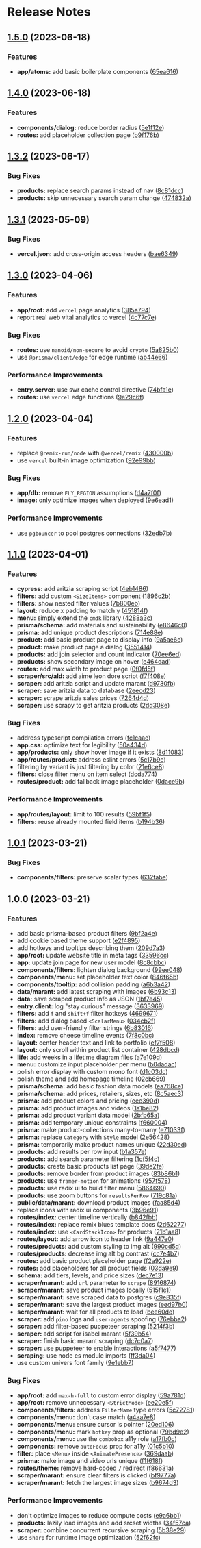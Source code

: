 # Release Notes

## [1.5.0](https://github.com/nicholaschiang/site/compare/v1.4.0...v1.5.0) (2023-06-18)


### Features

* **app/atoms:** add basic boilerplate components ([65ea616](https://github.com/nicholaschiang/site/commit/65ea616865cc84f94db934c86c80e66c7e1b619c))

## [1.4.0](https://github.com/nicholaschiang/site/compare/v1.3.2...v1.4.0) (2023-06-18)


### Features

* **components/dialog:** reduce border radius ([5e1f12e](https://github.com/nicholaschiang/site/commit/5e1f12ee5465150d80cd432b74defeb7d1397fa0))
* **routes:** add placeholder collection page ([b9f176b](https://github.com/nicholaschiang/site/commit/b9f176bb92be190a4f710e510b31880978ad375a))

## [1.3.2](https://github.com/nicholaschiang/site/compare/v1.3.1...v1.3.2) (2023-06-17)


### Bug Fixes

* **products:** replace search params instead of nav ([8c81dcc](https://github.com/nicholaschiang/site/commit/8c81dcc3392c6664fb8f493295195888796169f8))
* **products:** skip unnecessary search param change ([474832a](https://github.com/nicholaschiang/site/commit/474832a679f9336469a3d4fc68319220c496e791))

## [1.3.1](https://github.com/nicholaschiang/site/compare/v1.3.0...v1.3.1) (2023-05-09)


### Bug Fixes

* **vercel.json:** add cross-origin access headers ([bae6349](https://github.com/nicholaschiang/site/commit/bae63496c18c2529b9ba3d80629406737a8dcb35))

## [1.3.0](https://github.com/nicholaschiang/site/compare/v1.2.0...v1.3.0) (2023-04-06)


### Features

* **app/root:** add `vercel` page analytics ([385a794](https://github.com/nicholaschiang/site/commit/385a794500aaaaedd281a4ffcab05d86fa1f9d2f))
* report real web vital analytics to vercel ([4c77c7e](https://github.com/nicholaschiang/site/commit/4c77c7e402a6b221fcc172ca4e0c9363b861ff00))


### Bug Fixes

* **routes:** use `nanoid/non-secure` to avoid `crypto` ([5a825b0](https://github.com/nicholaschiang/site/commit/5a825b067681d634497c2efae99575e6ba872d23))
* use `@prisma/client/edge` for edge runtime ([ab44e66](https://github.com/nicholaschiang/site/commit/ab44e66515287f6932eb413eae3ba46a13f987b4))


### Performance Improvements

* **entry.server:** use swr cache control directive ([74bfa1e](https://github.com/nicholaschiang/site/commit/74bfa1e08c458a0abac11f6494df212d5d45ba7f))
* **routes:** use `vercel` edge functions ([9e29c6f](https://github.com/nicholaschiang/site/commit/9e29c6f34cf5b8d2e106dbe810576f9f80b27dcb))

## [1.2.0](https://github.com/nicholaschiang/site/compare/v1.1.0...v1.2.0) (2023-04-04)


### Features

* replace `@remix-run/node` with `@vercel/remix` ([430000b](https://github.com/nicholaschiang/site/commit/430000bc365348db2314900a1b40eea4467f2d63))
* use `vercel` built-in image optimization ([92e99bb](https://github.com/nicholaschiang/site/commit/92e99bb086d5816678cda0c5a0a2f840adc66a86))


### Bug Fixes

* **app/db:** remove `FLY_REGION` assumptions ([d4a7f0f](https://github.com/nicholaschiang/site/commit/d4a7f0f7198d1f16021937e4ad426945d5a849a7))
* **image:** only optimize images when deployed ([9e6ead1](https://github.com/nicholaschiang/site/commit/9e6ead152a0a50fea802909f680736836da6423b))


### Performance Improvements

* use `pgbouncer` to pool postgres connections ([32edb7b](https://github.com/nicholaschiang/site/commit/32edb7bb2c6d9314e25860ce1a7528f954eab830))

## [1.1.0](https://github.com/nicholaschiang/site/compare/v1.0.1...v1.1.0) (2023-04-01)


### Features

* **cypress:** add aritzia scraping script ([4eb1486](https://github.com/nicholaschiang/site/commit/4eb148661ad05fec6e98c890b2a89dd3c82d41b3))
* **filters:** add custom `<SizeItems>` component ([1896c2b](https://github.com/nicholaschiang/site/commit/1896c2b49dee7717a0a951a4e7fb31b21badeb7e))
* **filters:** show nested filter values ([7b800eb](https://github.com/nicholaschiang/site/commit/7b800eb3da3740b2d0ed24f3332f058b3a262264))
* **layout:** reduce x padding to match y ([451814f](https://github.com/nicholaschiang/site/commit/451814fb7ab74da8b117d9b2800d1de6e6f1977f))
* **menu:** simply extend the `cmdk` library ([4288a3c](https://github.com/nicholaschiang/site/commit/4288a3c38ff592ab609ed4edd079d8338b788d7e))
* **prisma/schema:** add materials and sustainability ([e8646c0](https://github.com/nicholaschiang/site/commit/e8646c01382fea9b3df7813c731e5aa259e48cc2))
* **prisma:** add unique product descriptions ([714e88e](https://github.com/nicholaschiang/site/commit/714e88e3247db4ffadeb05307a8e6d66b3e6f891))
* **product:** add basic product page to display info ([9a5ae6c](https://github.com/nicholaschiang/site/commit/9a5ae6c35663a87c6aedb5af0efb71497b29b696))
* **product:** make product page a dialog ([3551414](https://github.com/nicholaschiang/site/commit/3551414fe089325f2f581ae22354c7fdb19ef5fb))
* **products:** add join selector and count indicator ([70ee6ed](https://github.com/nicholaschiang/site/commit/70ee6ed8000b61408bff1bad935606dccd08de8b))
* **products:** show secondary image on hover ([e464dad](https://github.com/nicholaschiang/site/commit/e464dadfd438e2e5fe31ef87f1b82e79f528a1a7))
* **routes:** add max width to product page ([0f0fd5f](https://github.com/nicholaschiang/site/commit/0f0fd5fee9094ca7175c297242791d2e4747ae24))
* **scraper/src/ald:** add aime leon dore script ([f7f408e](https://github.com/nicholaschiang/site/commit/f7f408e4e7804059ff5ef43a9b14f958539d5bc0))
* **scraper:** add aritzia script and update marant ([d9730fb](https://github.com/nicholaschiang/site/commit/d9730fb3e19c32a191973982b1379a0d9aa5b8f5))
* **scraper:** save aritzia data to database ([2eecd23](https://github.com/nicholaschiang/site/commit/2eecd2330f540681cafc5cd9fccaa3f6bb948cdb))
* **scraper:** scrape aritzia sales prices ([7264d4d](https://github.com/nicholaschiang/site/commit/7264d4dcf7d1d9cbeea649780f752f4043e38aec))
* **scraper:** use scrapy to get aritzia products ([2dd308e](https://github.com/nicholaschiang/site/commit/2dd308e24bc0fd9737e89eeb9346a3671708c6b7))


### Bug Fixes

* address typescript compilation errors ([fc1caae](https://github.com/nicholaschiang/site/commit/fc1caaeea8548c218a02d95c96a2b8beede3be6c))
* **app.css:** optimize text for legibility ([50a434d](https://github.com/nicholaschiang/site/commit/50a434d79b5f83ee5dd025763dad5b2cfecb562c))
* **app/products:** only show hover image if it exists ([8d11083](https://github.com/nicholaschiang/site/commit/8d11083b958cbd4542d46ced7430b89b9a7bd178))
* **app/routes/product:** address eslint errors ([5c17b9e](https://github.com/nicholaschiang/site/commit/5c17b9e56204d01a5280555e36023f61e0420741))
* filtering by variant is just filtering by color ([21e6ce8](https://github.com/nicholaschiang/site/commit/21e6ce8ba9baf5ed591ce53dd0fffd5106f4d03c))
* **filters:** close filter menu on item select ([dcda774](https://github.com/nicholaschiang/site/commit/dcda774e5737bc572b1eb1b9f80cc4179d578695))
* **routes/product:** add fallback image placeholder ([0dace9b](https://github.com/nicholaschiang/site/commit/0dace9b5b73aab44bf9e09faf751d3fbf7df9ff7))


### Performance Improvements

* **app/routes/layout:** limit to 100 results ([59bf1f5](https://github.com/nicholaschiang/site/commit/59bf1f58f760823a7fe106c54c558c842683d458))
* **filters:** reuse already mounted field items ([b194b36](https://github.com/nicholaschiang/site/commit/b194b36b3ee1998bc642b63be4a55b418a130133))

## [1.0.1](https://github.com/nicholaschiang/site/compare/v1.0.0...v1.0.1) (2023-03-21)


### Bug Fixes

* **components/filters:** preserve scalar types ([632fabe](https://github.com/nicholaschiang/site/commit/632fabefa609f0579c328b4c5f1972add6657d85))

## 1.0.0 (2023-03-21)


### Features

* add basic prisma-based product filters ([9bf2a4e](https://github.com/nicholaschiang/site/commit/9bf2a4e01ad8e97a9e9e731d642f8c2637464cd7))
* add cookie based theme support ([e2f4895](https://github.com/nicholaschiang/site/commit/e2f4895b4a3ad6901ac8d308aef6afdafd0b27b9))
* add hotkeys and tooltips describing them ([209d7a3](https://github.com/nicholaschiang/site/commit/209d7a35fab4c0d1cddada9a9d0da59531b9f547))
* **app/root:** update website title in meta tags ([33596cc](https://github.com/nicholaschiang/site/commit/33596cc88d217709b9e7774422515da04215e43d))
* **app:** update join page for new user model ([8c8cbbc](https://github.com/nicholaschiang/site/commit/8c8cbbcdb786847d31447540843a956eb3603b2c))
* **components/filters:** lighten dialog background ([99ee048](https://github.com/nicholaschiang/site/commit/99ee04885e7a07d17640461476604fc7cd7a5592))
* **components/menu:** set placeholder text color ([846f65b](https://github.com/nicholaschiang/site/commit/846f65b8dea75c5c3e0083032645ee0c60e96f80))
* **components/tooltip:** add collision padding ([a6b3a42](https://github.com/nicholaschiang/site/commit/a6b3a42d03e6806c0ed7f6c432ec12f64efb2dad))
* **data/marant:** add latest scraping with images ([6b93c13](https://github.com/nicholaschiang/site/commit/6b93c13d9767d1aab87760db66934598bb51e66c))
* **data:** save scraped product info as JSON ([1bf7e45](https://github.com/nicholaschiang/site/commit/1bf7e4532f3f667a7033660cc40d85faa55d1542))
* **entry.client:** log "stay curious" message ([3633969](https://github.com/nicholaschiang/site/commit/3633969e220cc7b79349c19c83b2f792d6a861bc))
* **filters:** add `f` and `shift+f` filter hotkeys ([4699671](https://github.com/nicholaschiang/site/commit/46996718dd6f72dba91fbc920c80c45354f9ef39))
* **filters:** add dialog based `<ScalarMenu>` ([034cb2f](https://github.com/nicholaschiang/site/commit/034cb2f524c5e296c406ada9f2a39f9261dc5798))
* **filters:** add user-friendly filter strings ([6b83016](https://github.com/nicholaschiang/site/commit/6b830168e1a6a36960105ba07f09c362353c6962))
* **index:** remove cheese timeline events ([7f8c0bc](https://github.com/nicholaschiang/site/commit/7f8c0bc31f71ac216e1bf3c7c7353750a406c45f))
* **layout:** center header text and link to portfolio ([ef7f508](https://github.com/nicholaschiang/site/commit/ef7f5088d99ba005ff6f4e8757db028855b87e8b))
* **layout:** only scroll within product list container ([428dbcd](https://github.com/nicholaschiang/site/commit/428dbcd97c586e6ffa993a9a43ad076d5d4cec98))
* **life:** add weeks in a lifetime diagram files ([a7e109d](https://github.com/nicholaschiang/site/commit/a7e109d947c4c227920fc5d8104fdcb737dd53b5))
* **menu:** customize input placeholder per menu ([b0dadac](https://github.com/nicholaschiang/site/commit/b0dadacc65400e4259a54acb45d6e5a59f668874))
* polish error display with custom mono font ([d1c03dc](https://github.com/nicholaschiang/site/commit/d1c03dcfcb9741c44c2ccf99f54b587cbd209b9e))
* polish theme and add homepage timeline ([02cb669](https://github.com/nicholaschiang/site/commit/02cb66914881089868eb9002ec4684c38b3f7617))
* **prisma/schema:** add basic fashion data models ([ea768ce](https://github.com/nicholaschiang/site/commit/ea768cee5be07c87e9bcbc9de46dddbb67996607))
* **prisma/schema:** add prices, retailers, sizes, etc ([8c5aec3](https://github.com/nicholaschiang/site/commit/8c5aec3972710d361f8b1bfd34b45a0091a979ab))
* **prisma:** add product colors and pricing ([eee390d](https://github.com/nicholaschiang/site/commit/eee390d2d57410adef0bdf4fa06ed03b07bdd811))
* **prisma:** add product images and videos ([1a1be82](https://github.com/nicholaschiang/site/commit/1a1be826f3cdd062d4504f609c4e075a098b07ad))
* **prisma:** add product variant data model ([2bfb65a](https://github.com/nicholaschiang/site/commit/2bfb65a117edb32093660438133a3302f3a1801c))
* **prisma:** add temporary unique constraints ([f660004](https://github.com/nicholaschiang/site/commit/f6600040e9c15af09edbd4875d71cce5ffcbedb9))
* **prisma:** make product-collections many-to-many ([e71033f](https://github.com/nicholaschiang/site/commit/e71033f9df89b23749d50f13d64e533bbdc87e9f))
* **prisma:** replace `Category` with `Style` model ([2e56428](https://github.com/nicholaschiang/site/commit/2e56428d5c355116248a78fbd166f27ae805a9a9))
* **prisma:** temporarily make product names unique ([22d30ed](https://github.com/nicholaschiang/site/commit/22d30ed1fb60f067054e73aebd94ceb62651dd15))
* **products:** add results per row input ([b1a357e](https://github.com/nicholaschiang/site/commit/b1a357e8ccc11fc1057b69b5d474357454970d74))
* **products:** add search parameter filtering ([1cf5f4c](https://github.com/nicholaschiang/site/commit/1cf5f4ced4873df7c7e5ba6ea7a02cd3c9fa98bf))
* **products:** create basic products list page ([39de2fe](https://github.com/nicholaschiang/site/commit/39de2fed730c017b6cf4385526ea3992d80102f6))
* **products:** remove border from product images ([83b86b1](https://github.com/nicholaschiang/site/commit/83b86b15e8907acba3e9ba7829b1d8b26f6dbe7b))
* **products:** use `framer-motion` for animations ([957f578](https://github.com/nicholaschiang/site/commit/957f578f175690e689cb30329c29071610b7b627))
* **products:** use radix ui to build filter menu ([5864690](https://github.com/nicholaschiang/site/commit/586469000bc03f16f4a947d46c7020cd8587dabf))
* **products:** use zoom buttons for `resultsPerRow` ([719c81a](https://github.com/nicholaschiang/site/commit/719c81ae350d79f21ec4a26cee7cef6432bf5110))
* **public/data/marant:** download product images ([faa85d4](https://github.com/nicholaschiang/site/commit/faa85d49e16cbf0bc0211390e2f02e761e22541a))
* replace icons with radix ui components ([3b96e91](https://github.com/nicholaschiang/site/commit/3b96e91043a4b2e57a7f47e0ebe5b6ed8c527508))
* **routes/index:** center timeline vertically ([b842fbb](https://github.com/nicholaschiang/site/commit/b842fbb07e7ef801e86bc87fa85e996b4a207e42))
* **routes/index:** replace remix blues template docs ([2d62277](https://github.com/nicholaschiang/site/commit/2d62277d21ba877e1ed7899359c5062bbe96fc34))
* **routes/index:** use `<CardStackIcon>` for products ([21b1aa8](https://github.com/nicholaschiang/site/commit/21b1aa8e3c8646dc2c98418ee5d8656f95fee526))
* **routes/layout:** add arrow icon to header link ([9a447e0](https://github.com/nicholaschiang/site/commit/9a447e02f362f806a881f99019cd462532a4ea72))
* **routes/products:** add custom styling to img alt ([990cd5d](https://github.com/nicholaschiang/site/commit/990cd5dbeb9d6dd417b9010aad4676c6b5c7a9c7))
* **routes/products:** decrease img alt bg contrast ([cc7e4b7](https://github.com/nicholaschiang/site/commit/cc7e4b7c07d304d5b86b880959f2bc861214d697))
* **routes:** add basic product placeholder page ([f2a922e](https://github.com/nicholaschiang/site/commit/f2a922e0dde3d8d6afcd4df2e53fd5eaaa3143de))
* **routes:** add placeholders for all product fields ([03da9e9](https://github.com/nicholaschiang/site/commit/03da9e9cc939e0e3472bf754ab2f436e434b73ab))
* **schema:** add tiers, levels, and price sizes ([dec7e13](https://github.com/nicholaschiang/site/commit/dec7e13f2487d6949fc01fc4993f7688b85aed64))
* **scraper/marant:** add `url` parameter to `scrape` ([8916874](https://github.com/nicholaschiang/site/commit/89168746e417b3a2f673b01a9c557661112c4088))
* **scraper/marant:** save product images locally ([515f1e1](https://github.com/nicholaschiang/site/commit/515f1e1270a367df9135ad64f6f2e2de04adca12))
* **scraper/marant:** save scraped data to postgres ([c9e835f](https://github.com/nicholaschiang/site/commit/c9e835f696b1d1c424192086015a6e53cfe605b4))
* **scraper/marant:** save the largest product images ([eed97b0](https://github.com/nicholaschiang/site/commit/eed97b0b98e3a0d1d677fef53140f47db7042a10))
* **scraper/marant:** wait for all products to load ([bee60de](https://github.com/nicholaschiang/site/commit/bee60de4a3668a220a3bff572b083fef3eedd0b3))
* **scraper:** add `pino` logs and `user-agents` spoofing ([76ebba2](https://github.com/nicholaschiang/site/commit/76ebba2cd70e1d664ba75b2e2405b45c93edc3a9))
* **scraper:** add filter-based puppeteer scraping ([5214f3b](https://github.com/nicholaschiang/site/commit/5214f3b1007793b66c99e16a803beae724f1e797))
* **scraper:** add script for isabel marant ([5f39b54](https://github.com/nicholaschiang/site/commit/5f39b544663aecdb7cdaf618edaa4135cdb29c54))
* **scraper:** finish basic marant scraping ([dc7c0a7](https://github.com/nicholaschiang/site/commit/dc7c0a7453c07a52f1fcb1e9bf2b04b2c0427941))
* **scraper:** use puppeteer to enable interactions ([a5f7477](https://github.com/nicholaschiang/site/commit/a5f7477e1069fa8018445f72eb80ef29d76e1164))
* **scraping:** use node es module imports ([ff3da04](https://github.com/nicholaschiang/site/commit/ff3da04776c2693e61656be248a95719e4e74bcb))
* use custom univers font family ([9e1ebb7](https://github.com/nicholaschiang/site/commit/9e1ebb7b8957dc780c1a7707404550e785d86d62))


### Bug Fixes

* **app/root:** add `max-h-full` to custom error display ([59a781d](https://github.com/nicholaschiang/site/commit/59a781da3d5a20ef141429d83a29a80c1eaf740b))
* **app/root:** remove unnecessary `<StrictMode>` ([ee20e5f](https://github.com/nicholaschiang/site/commit/ee20e5f2570dac493db2d75db7bd1696cc7e0890))
* **components/filters:** address `FilterName` type errors ([5c72781](https://github.com/nicholaschiang/site/commit/5c72781224d361ae46f296c2aef7ba9ac5ead3ff))
* **components/menu:** don't case match ([a4aa7e8](https://github.com/nicholaschiang/site/commit/a4aa7e8636c3c48a7ed3d9d203218f4d66b771ea))
* **components/menu:** ensure cursor is pointer ([20ed106](https://github.com/nicholaschiang/site/commit/20ed1067a897bafa7dd4b8357f1bb2b347d64976))
* **components/menu:** mark `hotkey` prop as optional ([79bd9e2](https://github.com/nicholaschiang/site/commit/79bd9e20486d0dd8eaf25b53c0ca5d5bad4eb5bb))
* **components/menu:** use the `combobox` a11y role ([a17fb0c](https://github.com/nicholaschiang/site/commit/a17fb0c7729dfa46357713a30a2d79f081db859c))
* **components:** remove `autoFocus` prop for a11y ([01c5b10](https://github.com/nicholaschiang/site/commit/01c5b10fe1d89ae1db060b4d1308b1b35b68889e))
* **filter:** place `<Menu>` inside `<AnimatePresence>` ([369daab](https://github.com/nicholaschiang/site/commit/369daab361871812f086e48cdf48bc1db9a9ecff))
* **prisma:** make image and video urls unique ([f1f618f](https://github.com/nicholaschiang/site/commit/f1f618fce7d5af66bc4eb6d5d813b2e83a3bcb48))
* **routes/theme:** remove hard-coded `/` redirect ([f86631a](https://github.com/nicholaschiang/site/commit/f86631a53d9a73924303ef92afe6b157b6a7a554))
* **scraper/marant:** ensure clear filters is clicked ([bf9777a](https://github.com/nicholaschiang/site/commit/bf9777a9f261e7352a65d67d6a3a8b1d8830b552))
* **scraper/marant:** fetch the largest image sizes ([b9674d3](https://github.com/nicholaschiang/site/commit/b9674d335235f1fb3f37da2a06cdf615a6045774))


### Performance Improvements

* don't optimize images to reduce compute costs ([e9a6bb1](https://github.com/nicholaschiang/site/commit/e9a6bb121c5fb31f8bef47e8658d175bce9d63ee))
* **products:** lazily load images and add srcset widths ([34f57ca](https://github.com/nicholaschiang/site/commit/34f57ca35f103f37ce52ee801ffb385e5ba7fda4))
* **scraper:** combine concurrent recursive scraping ([5b38e29](https://github.com/nicholaschiang/site/commit/5b38e291102d28990f3c9891550ab3cf0bb71591))
* use `sharp` for runtime image optimization ([52f62fc](https://github.com/nicholaschiang/site/commit/52f62fce291c2cd66b72748f21d8113d4e2fa372))

